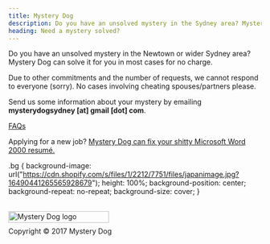 ```yaml
---
title: Mystery Dog
description: Do you have an unsolved mystery in the Sydney area? Mystery Dog can solve it for you in most cases for no charge.
heading: Need a mystery solved?
---
```



<p>Do you have an unsolved mystery in the Newtown or wider Sydney area? Mystery Dog can solve it for you in most cases for no charge.</p>

<p>Due to other commitments and the number of requests, we cannot respond to everyone (sorry). No cases involving cheating spouses/partners please.</p>

<p>Send us some information about your mystery by emailing <strong>mysterydogsydney [at] gmail [dot] com</strong>.</p>

<p><a href="/faqs">FAQs</a></p>

<p>Applying for a new job? <a href="/resumeservice.html">Mystery Dog can fix your shitty Microsoft Word 2000 resumé.</a></p>

.bg { 
    background-image: url("https://cdn.shopify.com/s/files/1/2212/7751/files/japanimage.jpg?16490441265565928679");
    height: 100%; 
    background-position: center;
    background-repeat: no-repeat;
    background-size: cover;
}

<br><img src="https://cdn.shopify.com/s/files/1/2212/7751/files/MysteryDog_logo_web.png?4061547665473719697" alt="Mystery Dog logo" height="23" width="200" align=left></br>
<p>Copyright © 2017 Mystery Dog</p>
